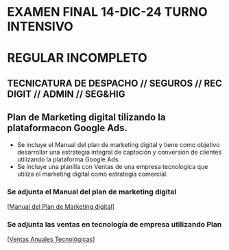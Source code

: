    # EXAMEN FINAL 14-DIC-24 TURNO INTENSIVO
   # REGULAR INCOMPLETO
   ## TECNICATURA DE DESPACHO // SEGUROS // REC DIGIT // ADMIN // SEG&HIG
   
   ## Plan de Marketing digital tilizando la plataformacon Google Ads.

   * Se incluye el Manual del plan de marketing digital y tiene como objetivo desarrollar una estrategia integral de captación y conversión de clientes utilizando la plataforma Google Ads.
   * Se incluye una planilla con Ventas de una empresa tecnologica que utiliza el marketing digital como estrategia comercial.
   
   ### Se adjunta el Manual del plan de marketing digital
   [[Manual del Plan de Marketing digital]( https://docs.google.com/document/d/1NZrysu9pX-70JQEQJ1TsfP7fCziPZ-e7QJdZdA_FAwY/edit?tab=t.0#heading=h.c5ke5rjmuaah )]
   
   ### Se adjunta las ventas en tecnología de empresa utilizando Plan
   [[Ventas Anuales Tecnológicas](https://docs.google.com/spreadsheets/d/1J6xwbnJpo5-zei0ZDaudoDprDV_OWbpgIeZGWIauacc/edit?gid=0#gid=0 )]
